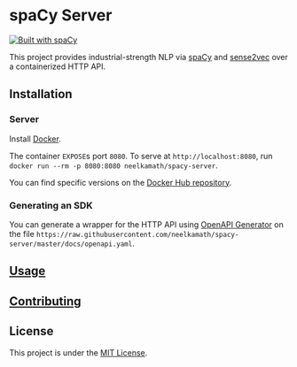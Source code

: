 # spaCy Server

[![Built with spaCy](https://img.shields.io/badge/built%20with-spaCy-09a3d5.svg)](https://spacy.io)

This project provides industrial-strength NLP via [spaCy](https://spacy.io/) and [sense2vec](https://github.com/explosion/sense2vec) over a containerized HTTP API.

## Installation

### Server

Install [Docker](https://hub.docker.com/search/?type=edition&offering=community).

The container `EXPOSE`s port `8080`. To serve at `http://localhost:8080`, run `docker run --rm -p 8080:8080 neelkamath/spacy-server`.

You can find specific versions on the [Docker Hub repository](https://hub.docker.com/repository/docker/neelkamath/spacy-server/tags?page=1).

### Generating an SDK

You can generate a wrapper for the HTTP API using [OpenAPI Generator](https://openapi-generator.tech/) on the file `https://raw.githubusercontent.com/neelkamath/spacy-server/master/docs/openapi.yaml`.

## [Usage](https://neelkamath.gitlab.io/spacy-server/)

## [Contributing](docs/CONTRIBUTING.md)

## License

This project is under the [MIT License](LICENSE).
